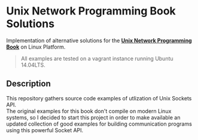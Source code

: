 # Unix Network Programming Book Solutions

Implementation of alternative solutions for the [**Unix Network Programming Book**](http://www.unpbook.com) on Linux Platform.

> All examples are tested on a vagrant instance running Ubuntu 14.04LTS.

## Description

This repository gathers source code examples of utlization of Unix Sockets API.  
The original examples for this book don't compile on modern Linux systems, so I
decided to start this project in order to make available an updated collection
of good examples for building communication programs using this powerful Socket API.

